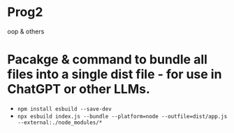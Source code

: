 # Prog2
oop &amp; others


# Pacakge & command to bundle all files into a single dist file - for use in ChatGPT or other LLMs.
- ```npm install esbuild --save-dev```
- ```npx esbuild index.js --bundle --platform=node --outfile=dist/app.js --external:./node_modules/*```
